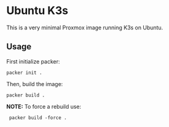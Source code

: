 Ubuntu K3s
==========

This is a very minimal Proxmox image running K3s on Ubuntu.

## Usage

First initialize packer:

    packer init .


Then, build the image:

    packer build .

**NOTE:** To force a rebuild use:

     packer build -force .

